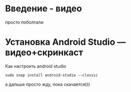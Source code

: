 # Введение - видео

просто поболтали

# Установка Android Studio — видео+скринкаст

Как настроить android studio

```
sudo snap install android-studio --classic
```

а дальше просто жду, пока скачается)))
